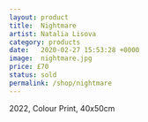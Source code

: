 ```yaml
---
layout: product
title:  Nightmare
artist: Natalia Lisova
category: products
date:   2020-02-27 15:53:28 +0000
image:  nightmare.jpg
price: £70
status: sold
permalink: /shop/nightmare
---
```

2022, Colour Print, 40x50cm
